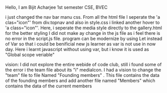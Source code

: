 Hello,
I am Bijit Acharjee
1st semester CSE, BVEC

i just changed the nav bar manu css. From all the html file I seperate the 'a clas="icon"' from div.topnav  and also in style.css i linked another hover to 'a class="icon"'.
Here, i seperate the media style directly to the gallery.html for the better styling 
I did not make ay change in the js file as i feel there is no error in the script.js file. program can be modernize by using Let instead of Var so that i could be benificial new js learner as var is not use in now day. Here i learnt javascript without using var, but i know it is used as "Global scope veriable"

vision:
I did not explore the entire webide of code club, still i found some of the error i the team file about its "i" mediaIcon. I had a vision to change the "team" file to  file Named "Founding members" . This file contains the data of the founding members 
and add another file named "Members" which contains the data of the current members